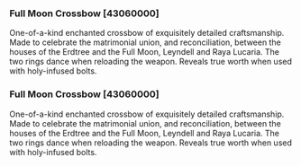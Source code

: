 ### Full Moon Crossbow [43060000]

One-of-a-kind enchanted crossbow of exquisitely detailed craftsmanship. Made to celebrate the matrimonial union, and reconciliation, between the houses of the Erdtree and the Full Moon, Leyndell and Raya Lucaria. The two rings dance when reloading the weapon. Reveals true worth when used with holy-infused bolts.### Full Moon Crossbow [43060000]

One-of-a-kind enchanted crossbow of exquisitely detailed craftsmanship. Made to celebrate the matrimonial union, and reconciliation, between the houses of the Erdtree and the Full Moon, Leyndell and Raya Lucaria. The two rings dance when reloading the weapon. Reveals true worth when used with holy-infused bolts.